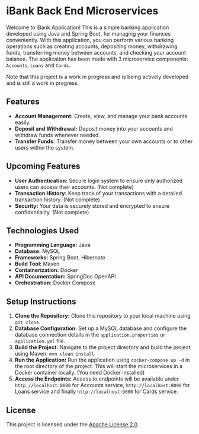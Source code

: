 # iBank Back End Microservices

Welcome to iBank Application! This is a simple banking application developed using Java and Spring Boot, for managing your finances conveniently. With this application, you can perform various banking operations such as creating accounts, depositing money, withdrawing funds, transferring money between accounts, and checking your account balance. The application has been made with 3 microservice components: `Accounts`, `Loans` and `Cards`.

Note that this project is a work in progress and is being actively developed and is still a work in progress.


## Features
- **Account Management:** Create, view, and manage your bank accounts easily.
- **Deposit and Withdrawal:** Deposit money into your accounts and withdraw funds whenever needed.
- **Transfer Funds:** Transfer money between your own accounts or to other users within the system.


## Upcoming Features
- **User Authentication:** Secure login system to ensure only authorized users can access their accounts. (Not complete)
- **Transaction History:** Keep track of your transactions with a detailed transaction history. (Not complete)
- **Security:** Your data is securely stored and encrypted to ensure confidentiality. (Not complete)

## Technologies Used
- **Programming Language:** Java
- **Database:** MySQL
- **Frameworks:** Spring Boot, Hibernate
- **Build Tool:** Maven
- **Containerization:** Docker
- **API Documentation:** SpringDoc OpenAPI
- **Orchestration:** Docker Compose

## Setup Instructions
1. **Clone the Repository:** Clone this repository to your local machine using `git clone`.
2. **Database Configuration:** Set up a MySQL database and configure the database connection details in the `application.properties` or `application.yml` file.
3. **Build the Project:** Navigate to the project directory and build the project using Maven: `mvn clean install`.
4. **Run the Application:** Run the application using `docker-compose up -d` in the root directory of the project. This will start the microservices in a Docker container locally. (You need Docker installed)
5. **Access the Endpoints:** Access to endpoints will be available under `http://localhost:8080` for Accounts service, `http://localhost:8090` for Loans service and finally `http://localhost:9000` for Cards service.


## License
This project is licensed under the [Apache License 2.0](http://www.apache.org/licenses/LICENSE-2.0).
